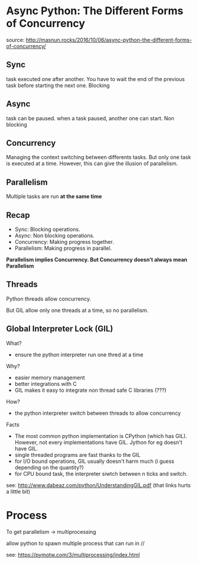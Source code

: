 # Async Python: The Different Forms of Concurrency

source: <http://masnun.rocks/2016/10/06/async-python-the-different-forms-of-concurrency/>

## Sync

task executed one after another. You have to wait the end of the previous task before starting the next one. Blocking

## Async

task can be paused. when a task paused, another one can start. Non blocking

## Concurrency

Managing the context switching between differents tasks. But only one task is executed at a time. However, this can give the illusion of parallelism.

## Parallelism

Multiple tasks are run **at the same time**

## Recap

- Sync: Blocking operations.
- Async: Non blocking operations.
- Concurrency: Making progress together.
- Parallelism: Making progress in parallel.

**Parallelism implies Concurrency. But Concurrency doesn’t always mean Parallelism**

## Threads

Python threads allow concurrency.

But GIL allow only one threads at a time, so no parallelism.

## Global Interpreter Lock (GIL)

What?

- ensure the python interpreter run one thred at a time

Why?

- easier memory management
- better integrations with C
- GIL makes it easy to integrate non thread safe C libraries (???)

How?

- the python interpreter switch between threads to allow concurrency

Facts

- The most common python implementation is CPython (which has GIL). However, not every implementations have GIL. Jython for eg doesn't have GIL.
- single threaded programs are fast thanks to the GIL
- for I/O bound operations, GIL usually doesn't harm much (i guess depending on the quantity?)
- for CPU bound task, the interpreter siwtch between n ticks and switch.

see: <http://www.dabeaz.com/python/UnderstandingGIL.pdf> (that links hurts a little bit)

# Process

To get parallelism -> multiprocessing

allow python to spawn multiple process that can run in //

see: <https://pymotw.com/3/multiprocessing/index.html>
